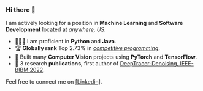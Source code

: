 ### Hi there 👋

I am actively looking for a position in **Machine Learning** and **Software Development** located at *anywhere, US*.

* 🧑🏻‍💻 I am proficient in **Python** and **Java**.
* 🏆 **Globally rank** Top $2.73$% in [*competitive programming*](https://leetcode.com/EXBORN/).
* 🤖 Built many **Computer Vision** projects using **PyTorch** and **TensorFlow**.
* 📖 3 research **publications**, first author of [DeepTracer-Denoising, IEEE-BIBM 2022](https://ieeexplore.ieee.org/document/9994879).

Feel free to connect me on [[Linkedin]](https://www.linkedin.com/in/haowen-guan/).
